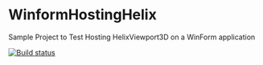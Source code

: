 # WinformHostingHelix
Sample Project to Test Hosting HelixViewport3D on a WinForm application

[![Build status](https://ci.appveyor.com/api/projects/status/uppikvb1u70us50r?svg=true)](https://ci.appveyor.com/project/sridharbaldava/winformhostinghelix)
